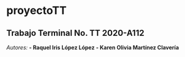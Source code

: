 # proyectoTT
## Trabajo Terminal No. TT 2020-A112
*Autores:*
**- Raquel Iris López López**
**- Karen Olivia Martínez Clavería**

